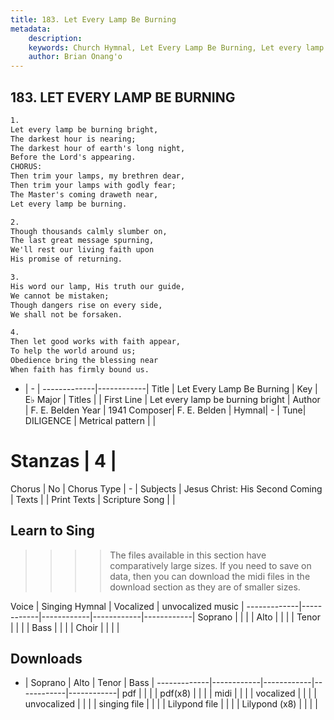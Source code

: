 ```yaml
---
title: 183. Let Every Lamp Be Burning
metadata:
    description: 
    keywords: Church Hymnal, Let Every Lamp Be Burning, Let every lamp be burning bright, 
    author: Brian Onang'o
---
```



## 183. LET EVERY LAMP BE BURNING

```txt
1.
Let every lamp be burning bright,
The darkest hour is nearing;
The darkest hour of earth's long night,
Before the Lord's appearing.
CHORUS:
Then trim your lamps, my brethren dear,
Then trim your lamps with godly fear;
The Master's coming draweth near,
Let every lamp be burning.

2.
Though thousands calmly slumber on,
The last great message spurning,
We'll rest our living faith upon
His promise of returning.

3.
His word our lamp, His truth our guide,
We cannot be mistaken;
Though dangers rise on every side,
We shall not be forsaken.

4.
Then let good works with faith appear,
To help the world around us;
Obedience bring the blessing near
When faith has firmly bound us.

```

- |   -  |
-------------|------------|
Title | Let Every Lamp Be Burning |
Key | E♭ Major |
Titles |  |
First Line | Let every lamp be burning bright |
Author | F. E. Belden
Year | 1941
Composer| F. E. Belden |
Hymnal|  - |
Tune| DILIGENCE |
Metrical pattern | |
# Stanzas | 4 |
Chorus | No |
Chorus Type | - |
Subjects | Jesus Christ: His Second Coming |
Texts |  |
Print Texts | 
Scripture Song |  |
  
## Learn to Sing

>>>> The files available in this section have comparatively large sizes. If you need to save on data, then you can download the midi files in the download section as they are of smaller sizes.

Voice |  Singing Hymnal | Vocalized | unvocalized music |
-------------|------------|------------|------------|------------|
Soprano | | | |
Alto | | | |
Tenor | | | |
Bass | | | |
Choir | | | |

## Downloads

- |  Soprano | Alto | Tenor | Bass |
-------------|------------|------------|------------|------------|
pdf | | | |
pdf(x8) | | | |
midi | | | |
vocalized | | | |
unvocalized | | | |
singing file | | | |
Lilypond file | | | |
Lilypond (x8) | | | |
  